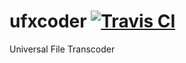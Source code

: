 # ufxcoder [![Travis CI](https://travis-ci.org/marco-schmidt/ufxcoder.svg?branch=master)](https://travis-ci.org/marco-schmidt/ufxcoder)
Universal File Transcoder
